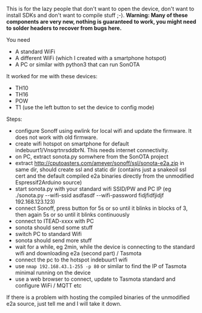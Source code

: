 This is for the lazy people that don't want to open the device, don't want to install SDKs and don't want to compile stuff ;-). **Warning: Many of these components are very new, nothing is guaranteed to work, you might need to solder headers to recover from bugs here.**

You need
* A standard WiFi
* A different WiFi (which I created with a smartphone hotspot)
* A PC or similar with python3 that can run SonOTA

It worked for me with these devices:
* TH10
* TH16
* POW
* T1 (use the left button to set the device to config mode)

Steps:
* configure Sonoff using ewlink for local wifi and update the firmware. It does not work with old firmware.
* create wifi hotspot on smartphone for default indebuurt1/VnsqrtnrsddbrN. This needs internet connectivity.
* on PC, extract sonota.py somwhere from the SonOTA project
* extract http://cputoasters.com/ameyer/sonoff/ssl/sonota-e2a.zip in same dir, should create ssl and static dir (contains just a snakeoil ssl cert and the default compiled e2a binaries directly from the unmodified Espressif2Arduino source)
* start sonota.py with your standard wifi SSID/PW and PC IP (eg ./sonota.py --wifi-ssid asdfasdf --wifi-password fidjfidfjidjf 192.168.123.123)
* connect Sonoff, press button for 5s or so until it blinks in blocks of 3, then again 5s or so until it blinks continuously
* connect to ITEAD-xxxx with PC
* sonota should send some stuff
* switch PC to standard Wifi
* sonota should send more stuff
* wait for a while, eg 2min, while the device is connecting to the standard wifi and downloading e2a (second part) / Tasmota
* connect the pc to the hotspot indebuurt1 wifi
* use `nmap 192.168.43.1-255 -p 80` or similar to find the IP of Tasmota minimal running on the device
* use a web browser to connect, update to Tasmota standard and configure WiFi / MQTT etc

If there is a problem with hosting the compiled binaries of the unmodified e2a source, just tell me and I will take it down.